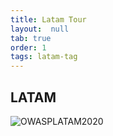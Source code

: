 ```yaml
---
title: Latam Tour
layout:  null
tab: true
order: 1
tags: latam-tag
---
```


## LATAM

![OWASPLATAM2020](/www-chapter-bolivia/assets/images/back3.png "OWASP LATAM 2020")

<style>
main{
  background: black;
}

#banner{
display: none;

}

</style>